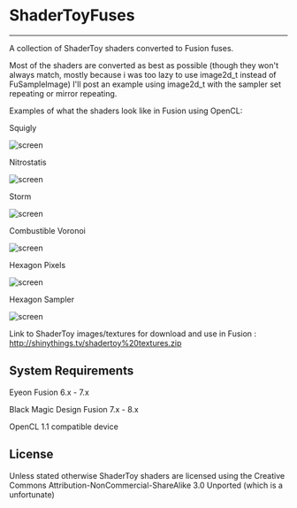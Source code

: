 # ShaderToyFuses
---------------
A collection of ShaderToy shaders converted to Fusion fuses.

Most of the shaders are converted as best as possible (though they won't always match, mostly because i was too lazy to use image2d_t instead of FuSampleImage)
I'll post an example using image2d_t with the sampler set repeating or mirror repeating.

Examples of what the shaders look like in Fusion using OpenCL:

Squigly

![screen](http://i.imgur.com/3Hcy92R.gif)

Nitrostatis

![screen](http://i.imgur.com/ncTEfL4.gif)

Storm

![screen](http://i.imgur.com/C9kyTb6.gif)

Combustible Voronoi

![screen](http://i.imgur.com/X5F24kA.gif)

Hexagon Pixels

![screen](http://i.imgur.com/zLpf2aH.gif)

Hexagon Sampler

![screen](http://i.imgur.com/HPVjLu2.gif)


Link to ShaderToy images/textures for download and use in Fusion : http://shinythings.tv/shadertoy%20textures.zip

System Requirements
-------------------
Eyeon Fusion 6.x - 7.x

Black Magic Design Fusion 7.x - 8.x


OpenCL 1.1 compatible device

License
-------
Unless stated otherwise ShaderToy shaders are licensed using the Creative Commons Attribution-NonCommercial-ShareAlike 3.0 Unported (which is a unfortunate)
